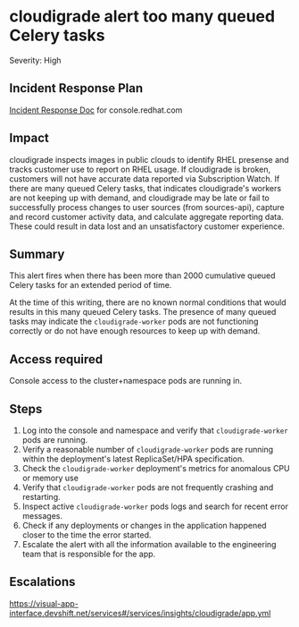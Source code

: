 # cloudigrade alert too many queued Celery tasks

Severity: High

## Incident Response Plan

[Incident Response Doc](https://docs.google.com/document/d/1AyEQnL4B11w7zXwum8Boty2IipMIxoFw1ri1UZB6xJE) for console.redhat.com

## Impact

cloudigrade inspects images in public clouds to identify RHEL presense and tracks customer use to report on RHEL usage. If cloudigrade is broken, customers will not have accurate data reported via Subscription Watch. If there are many queued Celery tasks, that indicates cloudigrade's workers are not keeping up with demand, and cloudigrade may be late or fail to successfully process changes to user sources (from sources-api), capture and record customer activity data, and calculate aggregate reporting data. These could result in data lost and an unsatisfactory customer experience.

## Summary

This alert fires when there has been more than 2000 cumulative queued Celery tasks for an extended period of time.

At the time of this writing, there are no known normal conditions that would results in this many queued Celery tasks. The presence of many queued tasks may indicate the `cloudigrade-worker` pods are not functioning correctly or do not have enough resources to keep up with demand.

## Access required

Console access to the cluster+namespace pods are running in.

## Steps

1. Log into the console and namespace and verify that `cloudigrade-worker` pods are running.
2. Verify a reasonable number of `cloudigrade-worker` pods are running within the deployment's latest ReplicaSet/HPA specification.
3. Check the `cloudigrade-worker` deployment's metrics for anomalous CPU or memory use
4. Verify that `cloudigrade-worker` pods are not frequently crashing and restarting.
5. Inspect active `cloudigrade-worker` pods logs and search for recent error messages.
6. Check if any deployments or changes in the application happened closer to the time the error started.
7. Escalate the alert with all the information available to the engineering team that is responsible for the app.

## Escalations

https://visual-app-interface.devshift.net/services#/services/insights/cloudigrade/app.yml
